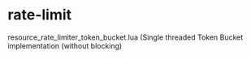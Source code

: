 # rate-limit

resource_rate_limiter_token_bucket.lua (Single threaded Token Bucket implementation (without blocking)
